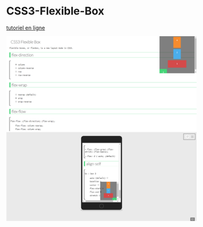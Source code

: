 # CSS3-Flexible-Box

[tutoriel en ligne](https://thimbleprojects.org/fathi-lakhdhar/351137/)

![capture ecran](https://github.com/FathiLakhdhar/CSS3-Flexible-Box/blob/master/img/capture.png)
![capture mobile](https://github.com/FathiLakhdhar/CSS3-Flexible-Box/blob/master/img/capture-mobile.png)